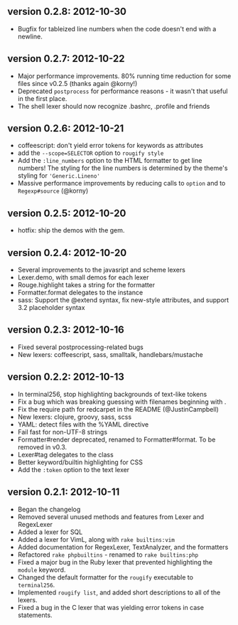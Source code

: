 ## version 0.2.8: 2012-10-30

  * Bugfix for tableized line numbers when the code doesn't end
    with a newline.

## version 0.2.7: 2012-10-22

  * Major performance improvements.  80% running time reduction for
    some files since v0.2.5 (thanks again @korny!)
  * Deprecated `postprocess` for performance reasons - it wasn't that
    useful in the first place.
  * The shell lexer should now recognize .bashrc, .profile and friends

## version 0.2.6: 2012-10-21
  * coffeescript: don't yield error tokens for keywords as attributes
  * add the `--scope=SELECTOR` option to `rougify style`
  * Add the `:line_numbers` option to the HTML formatter to get line
    numbers!  The styling for the line numbers is determined by
    the theme's styling for `'Generic.Lineno'`
  * Massive performance improvements by reducing calls to `option`
    and to `Regexp#source` (@korny)

## version 0.2.5: 2012-10-20
  * hotfix: ship the demos with the gem.

## version 0.2.4: 2012-10-20

  * Several improvements to the javasript and scheme lexers
  * Lexer.demo, with small demos for each lexer
  * Rouge.highlight takes a string for the formatter
  * Formatter.format delegates to the instance
  * sass: Support the @extend syntax, fix new-style attributes, and
    support 3.2 placeholder syntax

## version 0.2.3: 2012-10-16

  * Fixed several postprocessing-related bugs
  * New lexers: coffeescript, sass, smalltalk, handlebars/mustache

## version 0.2.2: 2012-10-13

  * In terminal256, stop highlighting backgrounds of text-like tokens
  * Fix a bug which was breaking guessing with filenames beginning with .
  * Fix the require path for redcarpet in the README (@JustinCampbell)
  * New lexers: clojure, groovy, sass, scss
  * YAML: detect files with the %YAML directive
  * Fail fast for non-UTF-8 strings
  * Formatter#render deprecated, renamed to Formatter#format.
    To be removed in v0.3.
  * Lexer#tag delegates to the class
  * Better keyword/builtin highlighting for CSS
  * Add the `:token` option to the text lexer

## version 0.2.1: 2012-10-11

  * Began the changelog
  * Removed several unused methods and features from Lexer and RegexLexer
  * Added a lexer for SQL
  * Added a lexer for VimL, along with `rake builtins:vim`
  * Added documentation for RegexLexer, TextAnalyzer, and the formatters
  * Refactored `rake phpbuiltins` - renamed to `rake builtins:php`
  * Fixed a major bug in the Ruby lexer that prevented highlighting the
    `module` keyword.
  * Changed the default formatter for the `rougify` executable to
    `terminal256`.
  * Implemented `rougify list`, and added short descriptions to all of
    the lexers.
  * Fixed a bug in the C lexer that was yielding error tokens in case
    statements.
